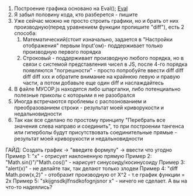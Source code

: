 1) Построение графика основано на Eval();
	[Eval](https://learn.javascript.ru/eval)
2) Я забыл половину кода, кто разберется - пишите
3) Уже сейчас можно не просто строить графики, но и брать от них производную(перед уравнением функции пропишите "diff"),
	есть 2 способа: 
	1. Математический(стоит изначально, задается в "Настройки отображения" первым Input'ом)- поддерживает только 			  производную первого порядка
	2. Строковый - поддерживает производную любого порядка, но в связи с системой представления чисел в JS, после 			   4-го порядка появляются "погрешности" - просто попробуйте ввести diff diff diff diff x*x*x и обратите 			 внимание на крайнюю левую и правую части, а потом добавьте еще один diff и наслаждайтесь
4) В файле МУСОР.js находятся либо шпаргалки, либо потенциально полезные приколы с которыми я не разобрался
5) Иногда встречаются проблемы с распознованием и преобразованием строки - результат моей криворукости и недальновидности
6) Так как все сделано по простому принципу "Перебрать все значения слева направо и соединить", то при построении тангенса или гиперболы будут присутствовать соединительные прямые - результат моей криворукости и недальновидности

ГАЙД:
Создать график -> "введите формулу" -> ввести что угодно
Пример 1: "x" - отрисует наклоненную прямую
Пример 2: "Math.sin()"/"Math.cos()" - нарисует синусоиду/косинусоиду
Пример 3: "alert(x)" - не делайте так, так делают только злодеи
Пример 4: "diff Math.pow(x,2)" - отобразит производную от X^2 - т.е график функции = 2х
Пример 5: "skijgnsdkjlfnsdkofognjsnor x" - ничего не сделает. А вы на что-то надеялись?
